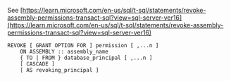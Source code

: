 See [https://learn.microsoft.com/en-us/sql/t-sql/statements/revoke-assembly-permissions-transact-sql?view=sql-server-ver16](https://learn.microsoft.com/en-us/sql/t-sql/statements/revoke-assembly-permissions-transact-sql?view=sql-server-ver16)
```
REVOKE [ GRANT OPTION FOR ] permission [ ,...n ]   
    ON ASSEMBLY :: assembly_name   
    { TO | FROM } database_principal [ ,...n ]  
    [ CASCADE ]  
    [ AS revoking_principal ]
```
